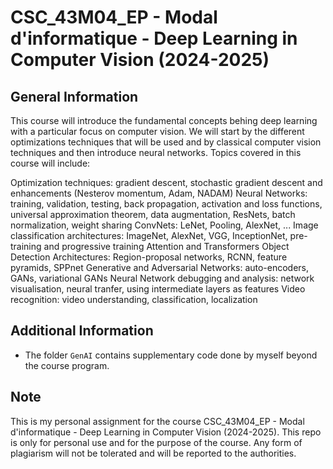 # CSC_43M04_EP - Modal d'informatique - Deep Learning in Computer Vision (2024-2025)

## General Information

This course will introduce the fundamental concepts behing deep learning with a particular focus on computer vision. We will start by the different optimizations techniques that will be used and by classical computer vision techniques and then introduce neural networks. Topics covered in this course will include:

Optimization techniques: gradient descent, stochastic gradient descent and enhancements (Nesterov momentum, Adam, NADAM)
Neural Networks: training, validation, testing, back propagation, activation and loss functions, universal approximation theorem, data augmentation, ResNets, batch normalization, weight sharing
ConvNets: LeNet, Pooling, AlexNet, ...
Image classification architectures: ImageNet, AlexNet, VGG, InceptionNet, pre-training and progressive training
Attention and Transformers
Object Detection Architectures: Region-proposal networks, RCNN, feature pyramids, SPPnet
Generative and Adversarial Networks: auto-encoders, GANs, variational GANs
Neural Network debugging and analysis: network visualisation, neural tranfer, using intermediate layers as features
Video recognition: video understanding, classification, localization 

## Additional Information

- The folder `GenAI` contains supplementary code done by myself beyond the course program.

## Note

This is my personal assignment for the course CSC_43M04_EP - Modal
d'informatique - Deep Learning in Computer Vision (2024-2025). This repo is only for personal use and for the purpose of the course.
Any form of plagiarism will not be tolerated and will be reported to the authorities.